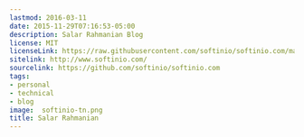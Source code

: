 ```yaml
---
lastmod: 2016-03-11
date: 2015-11-29T07:16:53-05:00
description: Salar Rahmanian Blog
license: MIT
licenseLink: https://raw.githubusercontent.com/softinio/softinio.com/master/LICENSE
sitelink: http://www.softinio.com/
sourcelink: https://github.com/softinio/softinio.com
tags:
- personal
- technical
- blog
image:  softinio-tn.png
title: Salar Rahmanian
---
```

